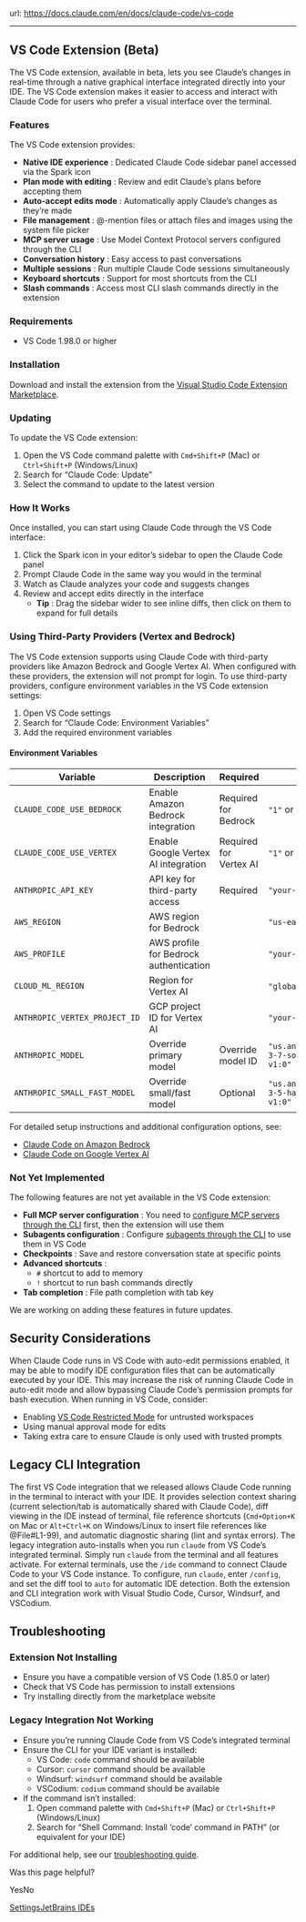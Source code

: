 url: https://docs.claude.com/en/docs/claude-code/vs-code

---

## VS Code Extension \(Beta\)

The VS Code extension, available in beta, lets you see Claude’s changes in real-time through a native graphical interface integrated directly into your IDE. The VS Code extension makes it easier to access and interact with Claude Code for users who prefer a visual interface over the terminal.

### Features

The VS Code extension provides:

  * **Native IDE experience** : Dedicated Claude Code sidebar panel accessed via the Spark icon
  * **Plan mode with editing** : Review and edit Claude’s plans before accepting them
  * **Auto-accept edits mode** : Automatically apply Claude’s changes as they’re made
  * **File management** : @-mention files or attach files and images using the system file picker
  * **MCP server usage** : Use Model Context Protocol servers configured through the CLI
  * **Conversation history** : Easy access to past conversations
  * **Multiple sessions** : Run multiple Claude Code sessions simultaneously
  * **Keyboard shortcuts** : Support for most shortcuts from the CLI
  * **Slash commands** : Access most CLI slash commands directly in the extension

### Requirements

  * VS Code 1.98.0 or higher

### Installation

Download and install the extension from the [Visual Studio Code Extension Marketplace](https://marketplace.visualstudio.com/items?itemName=anthropic.claude-code).

### Updating

To update the VS Code extension:

  1. Open the VS Code command palette with `Cmd+Shift+P` \(Mac\) or `Ctrl+Shift+P` \(Windows/Linux\)
  2. Search for “Claude Code: Update”
  3. Select the command to update to the latest version

### How It Works

Once installed, you can start using Claude Code through the VS Code interface:

  1. Click the Spark icon in your editor’s sidebar to open the Claude Code panel
  2. Prompt Claude Code in the same way you would in the terminal
  3. Watch as Claude analyzes your code and suggests changes
  4. Review and accept edits directly in the interface
     * **Tip** : Drag the sidebar wider to see inline diffs, then click on them to expand for full details

### Using Third-Party Providers \(Vertex and Bedrock\)

The VS Code extension supports using Claude Code with third-party providers like Amazon Bedrock and Google Vertex AI. When configured with these providers, the extension will not prompt for login. To use third-party providers, configure environment variables in the VS Code extension settings:

  1. Open VS Code settings
  2. Search for “Claude Code: Environment Variables”
  3. Add the required environment variables

#### Environment Variables

Variable| Description| Required| Example
---|---|---|---
`CLAUDE_CODE_USE_BEDROCK`| Enable Amazon Bedrock integration| Required for Bedrock| `"1"` or `"true"`
`CLAUDE_CODE_USE_VERTEX`| Enable Google Vertex AI integration| Required for Vertex AI| `"1"` or `"true"`
`ANTHROPIC_API_KEY`| API key for third-party access| Required| `"your-api-key"`
`AWS_REGION`| AWS region for Bedrock| | `"us-east-2"`
`AWS_PROFILE`| AWS profile for Bedrock authentication| | `"your-profile"`
`CLOUD_ML_REGION`| Region for Vertex AI| | `"global"` or `"us-east5"`
`ANTHROPIC_VERTEX_PROJECT_ID`| GCP project ID for Vertex AI| | `"your-project-id"`
`ANTHROPIC_MODEL`| Override primary model| Override model ID| `"us.anthropic.claude-3-7-sonnet-20250219-v1:0"`
`ANTHROPIC_SMALL_FAST_MODEL`| Override small/fast model| Optional| `"us.anthropic.claude-3-5-haiku-20241022-v1:0"`
For detailed setup instructions and additional configuration options, see:

  * [Claude Code on Amazon Bedrock](/en/docs/claude-code/amazon-bedrock)
  * [Claude Code on Google Vertex AI](/en/docs/claude-code/google-vertex-ai)

### Not Yet Implemented

The following features are not yet available in the VS Code extension:

  * **Full MCP server configuration** : You need to [configure MCP servers through the CLI](/en/docs/claude-code/mcp) first, then the extension will use them
  * **Subagents configuration** : Configure [subagents through the CLI](/en/docs/claude-code/sub-agents) to use them in VS Code
  * **Checkpoints** : Save and restore conversation state at specific points
  * **Advanced shortcuts** :
    * `#` shortcut to add to memory
    * `!` shortcut to run bash commands directly
  * **Tab completion** : File path completion with tab key

We are working on adding these features in future updates.

## Security Considerations

When Claude Code runs in VS Code with auto-edit permissions enabled, it may be able to modify IDE configuration files that can be automatically executed by your IDE. This may increase the risk of running Claude Code in auto-edit mode and allow bypassing Claude Code’s permission prompts for bash execution. When running in VS Code, consider:

  * Enabling [VS Code Restricted Mode](https://code.visualstudio.com/docs/editor/workspace-trust#_restricted-mode) for untrusted workspaces
  * Using manual approval mode for edits
  * Taking extra care to ensure Claude is only used with trusted prompts

## Legacy CLI Integration

The first VS Code integration that we released allows Claude Code running in the terminal to interact with your IDE. It provides selection context sharing \(current selection/tab is automatically shared with Claude Code\), diff viewing in the IDE instead of terminal, file reference shortcuts \(`Cmd+Option+K` on Mac or `Alt+Ctrl+K` on Windows/Linux to insert file references like @File\#L1-99\), and automatic diagnostic sharing \(lint and syntax errors\). The legacy integration auto-installs when you run `claude` from VS Code’s integrated terminal. Simply run `claude` from the terminal and all features activate. For external terminals, use the `/ide` command to connect Claude Code to your VS Code instance. To configure, run `claude`, enter `/config`, and set the diff tool to `auto` for automatic IDE detection. Both the extension and CLI integration work with Visual Studio Code, Cursor, Windsurf, and VSCodium.

## Troubleshooting

### Extension Not Installing

  * Ensure you have a compatible version of VS Code \(1.85.0 or later\)
  * Check that VS Code has permission to install extensions
  * Try installing directly from the marketplace website

### Legacy Integration Not Working

  * Ensure you’re running Claude Code from VS Code’s integrated terminal
  * Ensure the CLI for your IDE variant is installed:
    * VS Code: `code` command should be available
    * Cursor: `cursor` command should be available
    * Windsurf: `windsurf` command should be available
    * VSCodium: `codium` command should be available
  * If the command isn’t installed:
    1. Open command palette with `Cmd+Shift+P` \(Mac\) or `Ctrl+Shift+P` \(Windows/Linux\)
    2. Search for “Shell Command: Install ‘code’ command in PATH” \(or equivalent for your IDE\)

For additional help, see our [troubleshooting guide](/en/docs/claude-code/troubleshooting).

Was this page helpful?

YesNo

[Settings](/en/docs/claude-code/settings)[JetBrains IDEs](/en/docs/claude-code/jetbrains)
